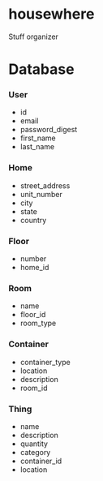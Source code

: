 # housewhere
Stuff organizer


# Database

### User
- id
- email
- password_digest
- first_name
- last_name

### Home
- street_address
- unit_number
- city
- state
- country

### Floor
- number
- home_id

### Room
- name
- floor_id
- room_type

### Container
- container_type
- location
- description
- room_id

### Thing
- name
- description
- quantity
- category
- container_id
- location
